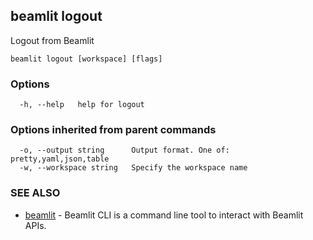 ## beamlit logout

Logout from Beamlit

```
beamlit logout [workspace] [flags]
```

### Options

```
  -h, --help   help for logout
```

### Options inherited from parent commands

```
  -o, --output string      Output format. One of: pretty,yaml,json,table
  -w, --workspace string   Specify the workspace name
```

### SEE ALSO

* [beamlit](beamlit.md)	 - Beamlit CLI is a command line tool to interact with Beamlit APIs.

